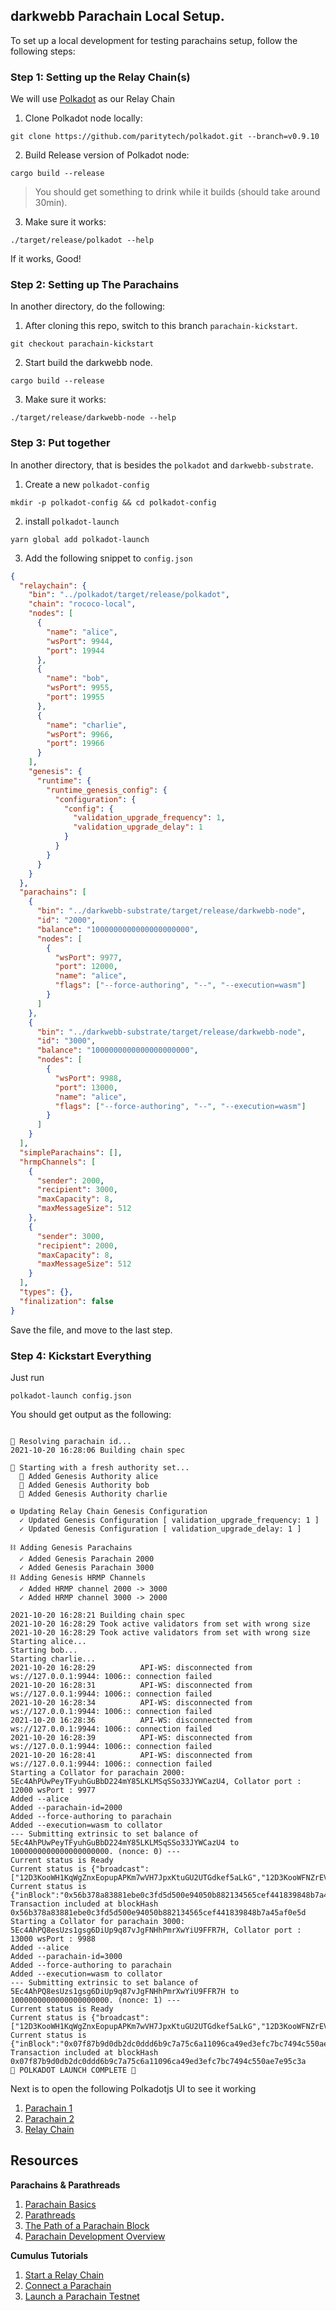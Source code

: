 ## darkwebb Parachain Local Setup.

To set up a local development for testing parachains setup, follow the following steps:

### Step 1: Setting up the Relay Chain(s)

We will use [Polkadot](https://github.com/paritytech/polkadot) as our Relay Chain

1. Clone Polkadot node locally:

```shell
git clone https://github.com/paritytech/polkadot.git --branch=v0.9.10
```
2. Build Release version of Polkadot node:

```shell
cargo build --release
```
> You should get something to drink while it builds (should take around 30min).

3. Make sure it works:

```shell
./target/release/polkadot --help
```

If it works, Good!

### Step 2: Setting up The Parachains

In another directory, do the following:

1. After cloning this repo, switch to this branch `parachain-kickstart`.

```shell
git checkout parachain-kickstart
```

2. Start build the darkwebb node.

```shell
cargo build --release
```

3. Make sure it works:

```shell
./target/release/darkwebb-node --help
```

### Step 3: Put together

In another directory, that is besides the `polkadot` and `darkwebb-substrate`.

1. Create a new `polkadot-config`

```shell
mkdir -p polkadot-config && cd polkadot-config
```

2. install `polkadot-launch`

```shell
yarn global add polkadot-launch
```

3. Add the following snippet to `config.json`

```json
{
  "relaychain": {
    "bin": "../polkadot/target/release/polkadot",
    "chain": "rococo-local",
    "nodes": [
      {
        "name": "alice",
        "wsPort": 9944,
        "port": 19944
      },
      {
        "name": "bob",
        "wsPort": 9955,
        "port": 19955
      },
      {
        "name": "charlie",
        "wsPort": 9966,
        "port": 19966
      }
    ],
    "genesis": {
      "runtime": {
        "runtime_genesis_config": {
          "configuration": {
            "config": {
              "validation_upgrade_frequency": 1,
              "validation_upgrade_delay": 1
            }
          }
        }
      }
    }
  },
  "parachains": [
    {
      "bin": "../darkwebb-substrate/target/release/darkwebb-node",
      "id": "2000",
      "balance": "1000000000000000000000",
      "nodes": [
        {
          "wsPort": 9977,
          "port": 12000,
          "name": "alice",
          "flags": ["--force-authoring", "--", "--execution=wasm"]
        }
      ]
    },
    {
      "bin": "../darkwebb-substrate/target/release/darkwebb-node",
      "id": "3000",
      "balance": "1000000000000000000000",
      "nodes": [
        {
          "wsPort": 9988,
          "port": 13000,
          "name": "alice",
          "flags": ["--force-authoring", "--", "--execution=wasm"]
        }
      ]
    }
  ],
  "simpleParachains": [],
  "hrmpChannels": [
    {
      "sender": 2000,
      "recipient": 3000,
      "maxCapacity": 8,
      "maxMessageSize": 512
    },
    {
      "sender": 3000,
      "recipient": 2000,
      "maxCapacity": 8,
      "maxMessageSize": 512
    }
  ],
  "types": {},
  "finalization": false
}

```

Save the file, and move to the last step.

### Step 4: Kickstart Everything

Just run

```shell
polkadot-launch config.json
```

You should get output as the following:

```log

🧹 Resolving parachain id...
2021-10-20 16:28:06 Building chain spec    

🧹 Starting with a fresh authority set...
  👤 Added Genesis Authority alice
  👤 Added Genesis Authority bob
  👤 Added Genesis Authority charlie

⚙ Updating Relay Chain Genesis Configuration
  ✓ Updated Genesis Configuration [ validation_upgrade_frequency: 1 ]
  ✓ Updated Genesis Configuration [ validation_upgrade_delay: 1 ]

⛓ Adding Genesis Parachains
  ✓ Added Genesis Parachain 2000
  ✓ Added Genesis Parachain 3000
⛓ Adding Genesis HRMP Channels
  ✓ Added HRMP channel 2000 -> 3000
  ✓ Added HRMP channel 3000 -> 2000

2021-10-20 16:28:21 Building chain spec    
2021-10-20 16:28:29 Took active validators from set with wrong size    
2021-10-20 16:28:29 Took active validators from set with wrong size    
Starting alice...
Starting bob...
Starting charlie...
2021-10-20 16:28:29          API-WS: disconnected from ws://127.0.0.1:9944: 1006:: connection failed
2021-10-20 16:28:31          API-WS: disconnected from ws://127.0.0.1:9944: 1006:: connection failed
2021-10-20 16:28:34          API-WS: disconnected from ws://127.0.0.1:9944: 1006:: connection failed
2021-10-20 16:28:36          API-WS: disconnected from ws://127.0.0.1:9944: 1006:: connection failed
2021-10-20 16:28:39          API-WS: disconnected from ws://127.0.0.1:9944: 1006:: connection failed
2021-10-20 16:28:41          API-WS: disconnected from ws://127.0.0.1:9944: 1006:: connection failed
Starting a Collator for parachain 2000: 5Ec4AhPUwPeyTFyuhGuBbD224mY85LKLMSqSSo33JYWCazU4, Collator port : 12000 wsPort : 9977
Added --alice
Added --parachain-id=2000
Added --force-authoring to parachain
Added --execution=wasm to collator
--- Submitting extrinsic to set balance of 5Ec4AhPUwPeyTFyuhGuBbD224mY85LKLMSqSSo33JYWCazU4 to 1000000000000000000000. (nonce: 0) ---
Current status is Ready
Current status is {"broadcast":["12D3KooWH1KqWgZnxEopupAPKm7wVH7JpxKtuGU2UTGdkef5aLkG","12D3KooWFNZrEV8ppRN6zx6oTiwakHtkBrGyna71RtC8K2aHepAh","12D3KooWAEQzjbyMnD7mFEuErHJ8vu1vF32gm5kb3c6V2cMAkt47"]}
Current status is {"inBlock":"0x56b378a83881ebe0c3fd5d500e94050b882134565cef441839848b7a45af0e5d"}
Transaction included at blockHash 0x56b378a83881ebe0c3fd5d500e94050b882134565cef441839848b7a45af0e5d
Starting a Collator for parachain 3000: 5Ec4AhPQ8esUzs1gsg6DiUp9q87vJgFNHhPmrXwYiU9FFR7H, Collator port : 13000 wsPort : 9988
Added --alice
Added --parachain-id=3000
Added --force-authoring to parachain
Added --execution=wasm to collator
--- Submitting extrinsic to set balance of 5Ec4AhPQ8esUzs1gsg6DiUp9q87vJgFNHhPmrXwYiU9FFR7H to 1000000000000000000000. (nonce: 1) ---
Current status is Ready
Current status is {"broadcast":["12D3KooWH1KqWgZnxEopupAPKm7wVH7JpxKtuGU2UTGdkef5aLkG","12D3KooWFNZrEV8ppRN6zx6oTiwakHtkBrGyna71RtC8K2aHepAh","12D3KooWAEQzjbyMnD7mFEuErHJ8vu1vF32gm5kb3c6V2cMAkt47","12D3KooWM7fszAJQKNXR6CAtbesRmS29z9X3fjNZf1DhS3BbJrkV"]}
Current status is {"inBlock":"0x07f87b9d0db2dc0ddd6b9c7a75c6a11096ca49ed3efc7bc7494c550ae7e95c3a"}
Transaction included at blockHash 0x07f87b9d0db2dc0ddd6b9c7a75c6a11096ca49ed3efc7bc7494c550ae7e95c3a
🚀 POLKADOT LAUNCH COMPLETE 🚀
```

Next is to open the following Polkadotjs UI to see it working

1. [Parachain 1](https://polkadot.js.org/apps/?rpc=ws%3A%2F%2Flocalhost%3A9977#/explorer)
2. [Parachain 2](https://polkadot.js.org/apps/?rpc=ws%3A%2F%2Flocalhost%3A9988#/explorer)
3. [Relay Chain](https://polkadot.js.org/apps/?rpc=ws%3A%2F%2Flocalhost%3A9944#/explorer)


## Resources

**Parachains & Parathreads**

1. [Parachain Basics](https://wiki.polkadot.network/docs/learn-parachains)
2. [Parathreads](https://wiki.polkadot.network/docs/learn-parathreads)
3. [The Path of a Parachain Block](https://polkadot.network/blog/the-path-of-a-parachain-block/)
4. [Parachain Development Overview](https://wiki.polkadot.network/docs/build-build-with-polkadot)

**Cumulus Tutorials**

1. [Start a Relay Chain](https://docs.substrate.io/tutorials/v3/cumulus/start-relay/)
2. [Connect a Parachain](https://docs.substrate.io/tutorials/v3/cumulus/connect-parachain/)
3. [Launch a Parachain Testnet](https://docs.substrate.io/tutorials/v3/cumulus/polkadot-launch/)
